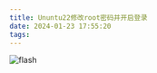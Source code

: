 ```yaml
---
title: Ununtu22修改root密码并开启登录
date: 2024-01-23 17:55:20
tags:
---
```




![flash](https://file.zfjyc.cn/file/blog/Snipaste_2024-01-25_23-50-42.png)
